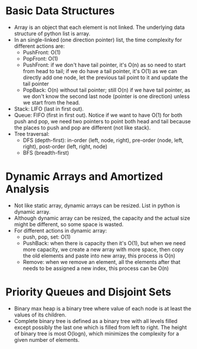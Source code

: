 # Basic Data Structures
* Array is an object that each element is not linked. The underlying data structure of python list is array.
* In an single-linked (one direction pointer) list, the time complexity for different actions are:
  * PushFront: O(1)
  * PopFront: O(1)
  * PushFront: if we don't have tail pointer, it's O(n) as so need to start from head to tail; if we do have a tail pointer, it's O(1) as we can directly add one node, let the previous tail point to it and update the tail pointer
  * PopBack: O(n) without tail pointer; still O(n) if we have tail pointer, as we don't know the second last node (pointer is one direction) unless we start from the head.
* Stack: LIFO (last in first out).
* Queue: FIFO (first in first out). Notice if we want to have O(1) for both push and pop, we need two pointers to point both head and tail because the places to push and pop are different (not like stack).
* Tree traversal:
  * DFS (depth-first): in-order (left, node, right), pre-order (node, left, right), post-order (left, right, node)
  * BFS (breadth-first)

# Dynamic Arrays and Amortized Analysis
* Not like static array, dynamic arrays can be resized. List in python is dynamic array.
* Although dynamic array can be resized, the capacity and the actual size might be different, so some space is wasted.
* For different actions in dynamic array:
  * push, pop, set: O(1)
  * PushBack: when there is capacity then it's O(1), but when we need more capacity, we create a new array with more space, then copy the old elements and paste into new array, this process is O(n)
  * Remove: when we remove an element, all the elements after that needs to be assigned a new index, this process can be O(n)

# Priority Queues and Disjoint Sets
* Binary max heap is a binary tree where value of each node is at least the values of its children.
* Complete binary tree is defined as a binary tree with all levels filled except possibly the last one which is filled from left to right. The height of binary tree is most O(logn), which minimizes the complexity for a given number of elements.
